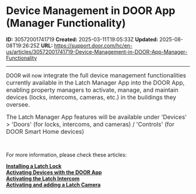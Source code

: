 # Device Management in DOOR App (Manager Functionality)

**ID:** 30572001741719
**Created:** 2025-03-11T19:05:33Z
**Updated:** 2025-08-08T19:26:25Z
**URL:** https://support.door.com/hc/en-us/articles/30572001741719-Device-Management-in-DOOR-App-Manager-Functionality

---

<p>DOOR will now<span style="color: #292a2e; font-family: ' Atlassian Sans' , ui-sans-serif, -apple-system, ' system-ui' , ' Segoe UI' , Ubuntu, system-ui, ' Helvetica Neue' , sans-serif; font-size: 16px; font-style: normal; font-variant-ligatures: normal; font-variant-caps: normal; font-weight: 400; letter-spacing: normal; orphans: 2; text-align: start; text-indent: 0px; text-transform: none; widows: 2; word-spacing: 0px; -webkit-text-stroke-width: 0px; white-space: pre-wrap; background-color: #ffffff; text-decoration-thickness: initial; text-decoration-style: initial; text-decoration-color: initial; display: inline !important; float: none;"> integrate the full device management functionalities currently available in the Latch Manager App into the DOOR App, enabling property managers to activate, manage, and maintain</span><span style="color: #292a2e; font-family: ' Atlassian Sans' , ui-sans-serif, -apple-system, ' system-ui' , ' Segoe UI' , Ubuntu, system-ui, ' Helvetica Neue' , sans-serif; font-size: 16px; font-style: normal; font-variant-ligatures: normal; font-variant-caps: normal; font-weight: 400; letter-spacing: normal; orphans: 2; text-align: start; text-indent: 0px; text-transform: none; widows: 2; word-spacing: 0px; -webkit-text-stroke-width: 0px; white-space: pre-wrap; background-color: #ffffff; text-decoration-thickness: initial; text-decoration-style: initial; text-decoration-color: initial; display: inline !important; float: none;"> devices (locks, intercoms, cameras, etc.) in the buildings they oversee.<br></span></p>
<p><span style="color: #292a2e; font-family: ' Atlassian Sans' , ui-sans-serif, -apple-system, ' system-ui' , ' Segoe UI' , Ubuntu, system-ui, ' Helvetica Neue' , sans-serif; font-size: 16px; font-style: normal; font-variant-ligatures: normal; font-variant-caps: normal; font-weight: 400; letter-spacing: normal; orphans: 2; text-align: start; text-indent: 0px; text-transform: none; widows: 2; word-spacing: 0px; -webkit-text-stroke-width: 0px; white-space: pre-wrap; background-color: #ffffff; text-decoration-thickness: initial; text-decoration-style: initial; text-decoration-color: initial; display: inline !important; float: none;">The Latch Manager App features will be available under 'Devices' &gt; 'Doors' (for locks, intercoms, and cameras) / 'Controls' (for DOOR Smart Home devices)</span></p>
<p> </p>
<p>For more information, please check these articles: </p>
<p><span class="wysiwyg-underline"><strong><a href="https://support.door.com/hc/en-us/articles/24503592685207-Installing-a-Latch-Lock">Installing a Latch Lock</a></strong></span><br><span class="wysiwyg-underline"><strong><a href="https://support.door.com/hc/en-us/articles/24508363357207-Activating-Devices-with-the-Door-App">Activating Devices with the DOOR App</a></strong></span><br><span class="wysiwyg-underline"><strong><a href="https://support.door.com/hc/en-us/articles/24625652966935-Activating-the-Latch-Intercom">Activating the Latch Intercom</a><br></strong></span><a href="https://support.door.com/hc/en-us/articles/24604774608535-Activating-and-adding-a-Latch-Camera"><span class="wysiwyg-underline"><strong>Activating and adding a Latch Camera</strong></span></a><span class="wysiwyg-underline"><strong><br></strong></span></p>
<p> </p>
